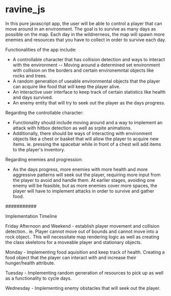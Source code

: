 # ravine_js

In this pure javascript app, the user will be able to control a player that can move around in an environment. The goal is to survive as many days as possible on the map. Each day in the wildnerness, the map will spawn more enemies and resources that you have to collect in order to survive each day. 

Functionalities of the app include:
- A controllable character that has collision detection and ways to interact with the environment -- Moving around a determined set environment with collision on the borders and certain environemntal objects like rocks and trees. 
- A random generation of useable environmental objects that the player can acquire like food that will keep the player alive.
- An interactive user interface to keep track of certain statistics like health and days survived. 
- An enemy entity that will try to seek out the player as the days progress.


Regarding the controllable character: 
- Functionality should include moving around and a way to implement an attack with hitbox detection as well as srpite animations. 
- Additionally, there should be ways of interacting with environment objects like a chest or basket that will allow the player to acquire new items. ie. pressing the spacebar while in front of a chest will add items to the player's inventory. 

Regarding enemies and progression:
- As the days progress, more enemies with more health and more aggressive patterns will seek out the player, requiring more input from the player to avoid and handle them. At earlier stages, avoiding one enemy will be feasible, but as more enemies cover more spaces, the player will have to implement attacks in order to survive and gather food. 



###########

Implementation Timeline

Friday Afternoon and Weekend - establish player movement and collision detection.. ie. Player cannot move out of bounds and cannot move into a rock object.. 
This will necessitate map rendering logic as well as creating the class skeletons for a moveable player and stationary objects. 

Monday - Implementing food aquisition and keep track of health. Creating a food object that the player can interact with and increase their hunger/health attribute. 

Tuesday - Implementing random generation of resources to pick up as well as a functionality to cycle days. 

Wednesday - Implementing enemy obstacles that will seek out the player. 






